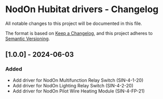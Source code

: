 # NodOn Hubitat drivers - Changelog

All notable changes to this project will be documented in this file.

The format is based on [Keep a Changelog](https://keepachangelog.com/en/1.0.0/),
and this project adheres to [Semantic Versioning](https://semver.org/spec/v2.0.0.html).

## [1.0.0] - 2024-06-03
### Added
- Add driver for NodOn Multifunction Relay Switch (SIN-4-1-20)
- Add driver for NodOn Lighting Relay Switch (SIN-4-2-20)
- Add driver for NodOn Pilot Wire Heating Module (SIN-4-FP-21)

